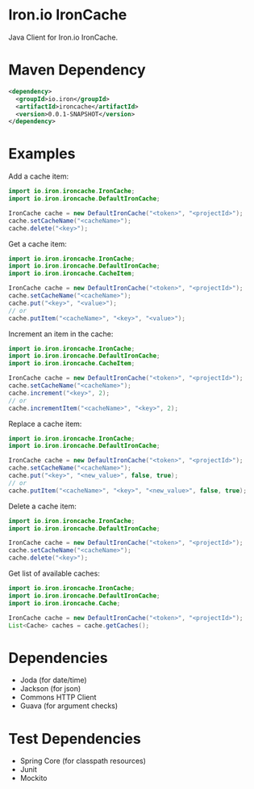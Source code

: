 Iron.io IronCache
=========

Java Client for Iron.io IronCache.

Maven Dependency
=========

``` xml
<dependency>
  <groupId>io.iron</groupId>
  <artifactId>ironcache</artifactId>
  <version>0.0.1-SNAPSHOT</version>
</dependency>
```

Examples
=========

Add a cache item:

``` java
import io.iron.ironcache.IronCache;
import io.iron.ironcache.DefaultIronCache;

IronCache cache = new DefaultIronCache("<token>", "<projectId>");
cache.setCacheName("<cacheName>");
cache.delete("<key>");
```

Get a cache item:

``` java
import io.iron.ironcache.IronCache;
import io.iron.ironcache.DefaultIronCache;
import io.iron.ironcache.CacheItem;

IronCache cache = new DefaultIronCache("<token>", "<projectId>");
cache.setCacheName("<cacheName>");
cache.put("<key>", "<value>");
// or
cache.putItem("<cacheName>", "<key>", "<value>");
```

Increment an item in the cache:

``` java
import io.iron.ironcache.IronCache;
import io.iron.ironcache.DefaultIronCache;
import io.iron.ironcache.CacheItem;

IronCache cache = new DefaultIronCache("<token>", "<projectId>");
cache.setCacheName("<cacheName>");
cache.increment("<key>", 2);
// or
cache.incrementItem("<cacheName>", "<key>", 2);
```

Replace a cache item:

``` java
import io.iron.ironcache.IronCache;
import io.iron.ironcache.DefaultIronCache;

IronCache cache = new DefaultIronCache("<token>", "<projectId>");
cache.setCacheName("<cacheName>");
cache.put("<key>", "<new_value>", false, true);
// or
cache.putItem("<cacheName>", "<key>", "<new_value>", false, true);
```

Delete a cache item:

``` java
import io.iron.ironcache.IronCache;
import io.iron.ironcache.DefaultIronCache;

IronCache cache = new DefaultIronCache("<token>", "<projectId>");
cache.setCacheName("<cacheName>");
cache.delete("<key>");
```
	
Get list of available caches:

``` java
import io.iron.ironcache.IronCache;
import io.iron.ironcache.DefaultIronCache;
import io.iron.ironcache.Cache;

IronCache cache = new DefaultIronCache("<token>", "<projectId>");
List<Cache> caches = cache.getCaches();
```
	
Dependencies
=========
- Joda (for date/time)
- Jackson (for json)
- Commons HTTP Client
- Guava (for argument checks)

Test Dependencies
=========
- Spring Core (for classpath resources)
- Junit
- Mockito